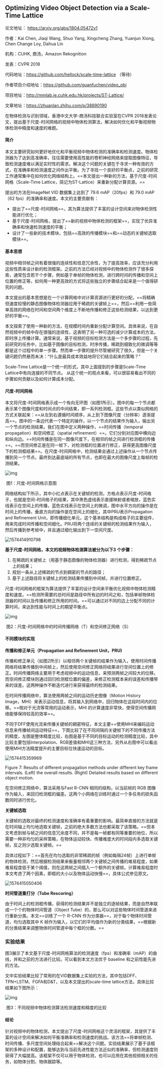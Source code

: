 ## Optimizing Video Object Detection via a Scale-Time Lattice

论文地址： https://arxiv.org/abs/1804.05472v1

作者：Kai Chen, Jiaqi Wang, Shuo Yang, Xingcheng Zhang, Yuanjun Xiong, Chen Change Loy, Dahua Lin

机构：CUHK, 商汤，Amazon Rekognition

发表：CVPR 2018

代码地址：https://github.com/hellock/scale-time-lattice （等待）

作者项目介绍地址：https://github.com/guanfuchen/video_obj

项目地址：http://mmlab.ie.cuhk.edu.hk/projects/ST-Lattice/

文章地址：https://zhuanlan.zhihu.com/p/38890190



在物体检测与识别领域，香港中文大学-商汤科技联合实验室在CVPR 2018发表论文，提出基于尺度-时间网格的视频中物体检测算法，解决如何优化和平衡视频物体检测中精度和速度的难题。

#### **简介**

本文主要研究如何更好地优化和平衡视频中物体检测的准确率和检测速度。物体检测器为了达到高准确率，往往需要使用高性能的卷积神经网络来提取图像特征，导致检测速度难以满足实时性的需求。解决这个问题的关键在于寻求一种有效的方式，在准确率和检测速度之间作出平衡。为了寻找一个良好的平衡点，之前的研究工作通常集中在如何优化网络结构上。==本文提出一种新的方法，基于尺度-时间网格（Scale-Time Lattice，简记为ST-Lattice）来重新分配计算资源。==

提出的方法在ImageNet VID 数据集上达到了 79.6 mAP（20fps）和 79.0 mAP（62 fps）的准确率和速度。本文的主要贡献有：

- 提出了==尺度-时间网格==，其为算法提供了丰富的设计空间来对物体检测性能进行优化；
- 基于尺度-时间网格，提出了==新的视频中物体检测的框架==，实现了优异准确率和快速检测速度的平衡；
- 设计了一些新的技术模块，包括==高效的传播模块==和==动态的关键帧选取模块==。

#### **基本思想**

视频中相邻帧之间有着很强的连续性和信息冗余性，为了提高效率，应该充分利用这些性质来设计新的检测框架。之前的方法已经对视频中的物体检测作了很多探索，通常包含若干个步骤，例如基于单帧的物体检测，进行跨时间的传播和空间上位置的修正等，如何用一种更高效的方式将这些独立的步骤结合起来是一个值得研究的问题。

本文提出的基本思想是在一个计算网格中对计算资源进行更好的分配，==将精确但速度较慢的静态图像物体检测器应用于稀疏的关键帧上==，然后==利用一些简单高效的网络在时间和空间两个维度上不断地传播和修正这些检测结果，以达到更好的平衡==。

本文探索了使用一种新的方法，在规模时间内重新分配计算空间。具体来说，在自然视频中的帧中存在很强的连续性，这表明了另一种可选的减少计算成本的方法，即时序上传播计算。通常来说，基于视频的目标检测方法是一个多步骤的过程，先前研究的任务中，比如基于图像的目标检测，时序传播，稀疏到细致化的微调等等都是这个过程中的单一步骤。然而单一步骤的提升尽管被研究了很久，但是一个关键问题仍然悬而未决：“什么是最具成本效益地将它们结合起来的策略？”

Scale-Time Lattice是一个统一的形式，其中上面提到的步骤是Scale-Time Lattice中有向连接的不同节点。 从这个统一的观点来看，可以很容易看出不同的步骤如何贡献以及如何计算成本分配。



#### **尺度-时间网格**

本文将尺度-时间网格表示成一个有向无环图（如图1所示）。图中的每一个节点都表示某个图像尺度和时间点的中间结果，即一系列检测框。这些节点以类似网格的方式关联起来：==从左到右遵循时间顺序，从上到下图像尺度（分辨率）逐渐提高==。图中的一条边代表一个特定的操作，以一个节点的结果作为输入，输出另一个节点的检测结果。我们在图中定义两种操作，==时间传播（temporal propagation）和空间修正（spatial refinement）==。它们分别对应图中横向边和纵向边。==时间传播是在同一图像尺度下，在相邻的帧之间进行检测框的传播==。==而空间修正是在同一帧下，对检测框的位置进行修正，获得更高图像尺度下的检测框结果==。在尺度-时间网格中，检测结果会通过上述操作从一个节点传播到另一个节点，最终到达最底端的所有节点，也即在最大的图像尺度上每帧的检测结果。

![img](https://pic2.zhimg.com/80/v2-2157753915ad6c166fff0d45161b2491_hd.jpg)

​														图1：尺度-时间网格示意图

网络结构如下所示，其中小红点表示在关键帧的检测，方格点表示尺度-时间格子，也就是空间-时间格子的结果，其中黑色虚线表示直接映射或者缩放，蓝色实线表示在空间上的传播，蓝色实线表示在空间上的微调，图中水平方向的操作是在时间上的传播，垂直方向的操作是在空间上的细化，其中PRU表示Propagation and Refinement Unit，即传播细化单元，这个基本结构是构成格子的主要组件，用来完成时间传播和空间细化。PRU将两个连续的关键帧的检测结果作为输入，然后传播到参考帧中，并且通过细化输出到下一空间尺度。

![1574414910798](D:\Notes\raw_images\1574414910798.png)

**基于尺度-时间网格，本文的视频物体检测算法被分为以下3 个步骤：**

1. 在稀疏的关键帧上（用基于静态图像的物体检测器）进行检测，得到稀疏节点上的结果；
2. 规划一条从上述稀疏的节点到稠密的节点的路径；
3. 基于上述路径将关键帧上的检测结果传播到中间帧，并进行位置修正。

尺度-时间网格的框架为算法提供了丰富的设计空间来平衡优化视频中物体检测精度和速度。==检测所需要的总时间是路径中所有边的时间之和，包括单帧物体检测器的时间以及传播和修正所用的时间。==可以通过对不同的边上分配不同的计算时间，来达到性能与时间上的期望平衡点。

![img](https://pic3.zhimg.com/80/v2-820b93a2ee07e23afe6ac2ed1caea51e_hd.jpg)

​							图2：尺度-时间网格中的时间传播网络（T）和空间修正网络（S）

#### **不同模块的实现**

**传播和修正单元（Propagation and Refinement Unit，PRU)**

传播和修正单元（如图2所示）以相邻两个关键帧的结果作为输入，使用时间传播网络将结果传播到中间帧上，然后使用空间修正网络将结果进行空间位置上的修正。时间传播网络主要用于考虑视频中的运动信息，来预测两帧之间较大的位移。而空间修正模块则通过回归检测框位置的偏差，来修正检测框本来的误差和传播带来的误差。这两种操作不断迭代进行来获得最终的检测结果。

在时间传播网络中，算法使用两帧之间的运动历史图像（Motion History Image，MHI）来表示运动信息，将其输入到网络中，回归物体在这段时间内的位移。==相对于光流等常用的运动表示，MHI 的计算速度非常快，使得空间传播网络能够保持较高的效率==。

不同于DFF使用光流来传播关键帧的稠密特征，本文主要==使用MHI来编码运动信息来传播帧间运动特征==，下图比较了在不同间隔的关键帧下的不同传播方法的精度，左图是整体精度比较，右图是基于不同的目标运动的检测精度比较，其中比较主要包括Interpolation、RGB差值和MHI这三种方法，另外从右图中可以看出使用MHI方法精度提升的主要目标位快速运动的目标。

![1574415359969](D:\Notes\raw_images\1574415359969.png)

Figure 7: Results of different propagation methods under different key frame intervals. (Left) the overall results. (Right) Detailed results based on different object motion.

在空间修正网络中，算法采用与Fast R-CNN 相同的结构，以当前帧的 RGB 图像作为输入，来回归检测框的偏差。这两个小网络在训练时通过一个多任务的损失函数同时进行优化。

**关键帧选取**

关键帧的选取对最终的检测速度和准确率有着重要的影响。最简单直接的方法就是在时间轴上均匀地选取关键帧，之前的绝大多数方法也都采取了该策略。==但本文考虑到帧与帧之间的信息冗余度不同，并不是每一帧都有同等重要的地位，所以需要一种非均匀的采样策略，在物体运动较快、传播难度大的时间段内多选取关键帧，反之则少选取关键帧。==

具体过程如下：==首先在均匀选取的非常稀疏的帧（例如每隔24帧）上进行单帧的物体检测，然后根据检测结果来衡量相邻两个关键帧之间传播的难易程度，如果难易程度低于某个阈值，则在这两帧之间插入一个额外的关键帧。计算难易程度时本文考虑了两个因素，即框的大小以及物体运动快慢==，具体公式参见原文。

![1574415050406](D:\Notes\raw_images\1574415050406.png)

**时间管道重打分（Tube Rescoring）**

由于时间上的检测框传播，获得的检测结果并不是独立的逐帧结果，而是自然串联成一个个的物体时间管道（Object Tube）的，那么可以对这些物体时间管道来进行重新分类。本文==训练了一个 R-CNN 作为分类器==，对于每个物体时间管道，均匀选取其中 K 帧作为输入，以它们的平均值作为新的分类结果，==根据新的分类结果来调整物体时间管道中每个框的分数。==

### **实验结果**

图3展示了本文基于尺度-时间网格算法的检测速度（fps）和准确率（mAP）的曲线，并和之前的方法进行比较。可以看到本文方法优于 baseline 和之前性能先进的方法。

文中实验结果比较了常用的在VID数据集上实验的方法，其中包括DFF、TPN+LSTM、FGFA和D&T，以及本文提出的scale-time lattice方法，具体比较结果如下图所示：

![img](https://pic3.zhimg.com/80/v2-e07264ee282ad8d096c00b8f26e4cb52_hd.jpg)

​										图3：不同视频中物体检测算法检测速度和精度的比较

#### **结论**

针对视频中的物体检测，本文提出了尺度-时间网格这个灵活的框架，其提供了丰富的设计空间来解决如何平衡准确率和检测速度的挑战。该方法==将单帧检测、时间传播、多尺度空间处理结合起来==解决这个问题。实验结果展示了基于该框架的多种设计和配置，能够达到与当前先进性能方法近似的准确率，但检测速度则获得了大幅提高。该框架不仅可以用于物体检测，也可以应用在其他视频相关的任务，如物体分割、物体跟踪等。